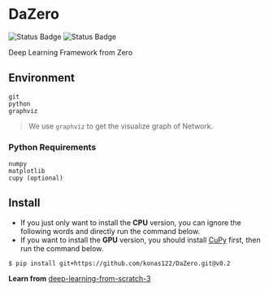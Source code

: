 # DaZero

![Status Badge](https://github.com/konas122/DaZero/actions/workflows/dazero_linux.yml/badge.svg?branch=main)
![Status Badge](https://github.com/konas122/DaZero/actions/workflows/dazero_wheel.yml/badge.svg?branch=main)

Deep Learning Framework from Zero

## Environment

```shell
git
python
graphviz
```

> We use `graphviz` to get the visualize graph of Network.

### Python Requirements

```shell
numpy
matplotlib
cupy (optional)
```

## Install

* If you just only want to install the **CPU** version, you can ignore the following words and directly run the command below.
* If you want to install the **GPU** version, you should install [CuPy](https://github.com/cupy/cupy) first, then run the command below.

```shell
$ pip install git+https://github.com/konas122/DaZero.git@v0.2
```

**Learn from** [deep-learning-from-scratch-3](https://github.com/oreilly-japan/deep-learning-from-scratch-3)
